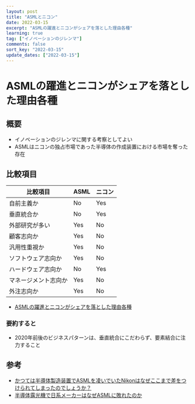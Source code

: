 ```yaml
---
layout: post
title: "ASMLとニコン"
date: 2022-03-15
excerpt: "ASMLの躍進とニコンがシェアを落とした理由各種"
learning: true
tag: ["イノベーションのジレンマ"]
comments: false
sort_key: "2022-03-15"
update_dates: ["2022-03-15"]
---
```


# ASMLの躍進とニコンがシェアを落とした理由各種

## 概要
 - イノベーションのジレンマに関する考察としてよい
 - ASMLはニコンの独占市場であった半導体の作成装置における市場を奪った存在

## 比較項目

| 比較項目       | ASML | ニコン |
|------------|------|-----|
| 自前主義か      | No   | Yes |
| 垂直統合か      | No   | Yes |
| 外部研究が多い    | Yes  | No  |
| 顧客志向か      | Yes  | No  |
| 汎用性重視か     | Yes  | No  |
| ソフトウェア志向か  | Yes  | No  |
| ハードウェア志向か  | No   | Yes |
| マネージメント志向か | Yes  | No  |
| 外注志向か      | Yes  | No  |

 - [ASMLの躍進とニコンがシェアを落とした理由各種](https://docs.google.com/spreadsheets/d/1rWQw7f0pND7s7GXdAxw911JOGZmbVm5MsxB5Xmzc3GQ/edit?usp=sharing)

### 要約すると
 - 2020年前後のビジネスパターンは、垂直統合にこだわらず、要素結合に注力すること

## 参考
 - [かつては半導体製造装置でASMLを凌いでいたNikonはなぜここまで差をつけられてしまったのでしょうか？](https://jp.quora.com/%E3%81%8B%E3%81%A4%E3%81%A6%E3%81%AF%E5%8D%8A%E5%B0%8E%E4%BD%93%E8%A3%BD%E9%80%A0%E8%A3%85%E7%BD%AE%E3%81%A7ASML%E3%82%92%E5%87%8C%E3%81%84%E3%81%A7%E3%81%84%E3%81%9FNikon%E3%81%AF%E3%81%AA%E3%81%9C%E3%81%93)
 - [半導体露光機で日系メーカーはなぜASMLに敗れたのか](https://monoist.itmedia.co.jp/mn/articles/1803/02/news039_2.html)
